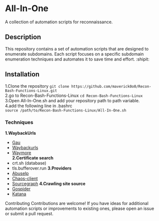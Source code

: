 # All-In-One
A collection of automation scripts for reconnaissance.

## Description
This repository contains a set of automation scripts that are designed to enumerate subdomains. Each script focuses on a specific subdomain enumeration techniques and automates it to save time and effort. :shipit:

## Installation
1.Clone the repository
`git clone https://github.com/maverick0o0/Recon-Bash-Functions-Linux.git`<br>
2.go to Recon-Bash-Functions-Linux
`cd Recon-Bash-Functions-Linux`<br>
3.Open All-In-One.sh and add your repository path to path variable.<br>
4.add the following line in .bashrc<br>
`source /path/to/Recon-Bash-Functions-Linux/All-In-One.sh`
### Techniques
**1.WaybackUrls**
- [Gau](https://github.com/lc/gau)
- [Waybackurls](https://github.com/tomnomnom/waybackurls)
- [Waymore](https://github.com/xnl-h4ck3r/waymore)<br>
**2.Certificate search**
- crt.sh (database)
- tls.bufferover.run
**3.Providers**<br>
- [AbuseIp](https://www.abuseipdb.com/)
- [Chaos-client](https://github.com/projectdiscovery/chaos-client)
- [Sourcegraph](https://sourcegraph.com/search)
**4.Crawling site source**<br>
- [Gospider](https://github.com/jaeles-project/gospider)
- [Katana](https://github.com/projectdiscovery/katana)


Contributing
Contributions are welcome! If you have ideas for additional automation scripts or improvements to existing ones, please open an issue or submit a pull request.
